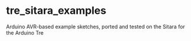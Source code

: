 tre_sitara_examples
===================

Arduino AVR-based example sketches, ported and tested on the Sitara for the Arduino Tre
